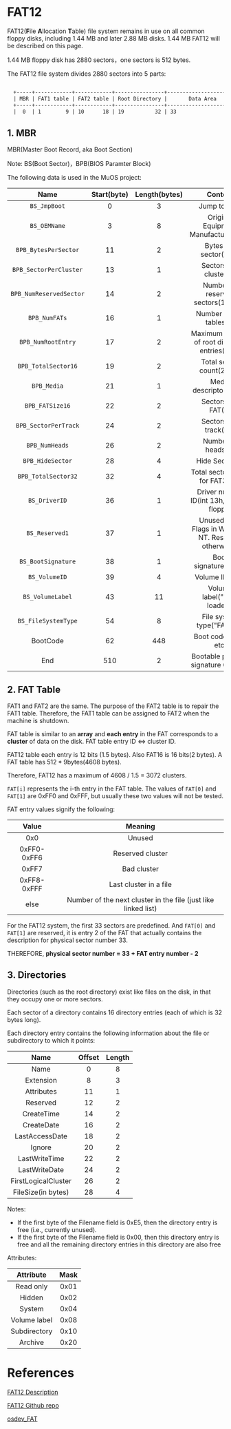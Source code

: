 # FAT12

FAT12(**F**ile **A**llocation **T**able) file system remains in use on all common floppy disks, including 1.44 MB and later 2.88 MB disks. 1.44 MB FAT12 will be described on this page.

1.44 MB floppy disk has 2880 sectors，one sectors is 512 bytes.

The FAT12 file system divides 2880 sectors into 5 parts:

```txt

  +-----+------------+------------+----------------+-------------------~~~~~+
  | MBR | FAT1 table | FAT2 table | Root Directory |       Data Area        |
  +-----+------------+------------+----------------+-------------------~~~~~+
  |  0  | 1        9 | 10      18 | 19          32 | 33                2879 |
```



## 1. MBR

MBR(Master Boot Record, aka Boot Section)

Note: BS(Boot Sector)，BPB(BIOS Paramter Block)

The following data is used in the MuOS project:

|          Name           | Start(byte) | Length(bytes) |                        Content                        |
| :---------------------: | :---------: | :-----------: | :---------------------------------------------------: |
|      `BS_JmpBoot`       |      0      |       3       |                     Jump to boot                      |
|      `BS_OEMName`       |      3      |       8       |        Original Equipment Manufacturer("...")         |
|  `BPB_BytesPerSector`   |     11      |       2       |                 Bytes per sector(512)                 |
| `BPB_SectorPerCluster`  |     13      |       1       |                Sectors per cluster(1)                 |
| `BPB_NumReservedSector` |     14      |       2       |          Number of reserved sectors(1, MBR)           |
|      `BPB_NumFATs`      |     16      |       1       |                Number of FAT tables(2)                |
|   `BPB_NumRootEntry`    |     17      |       2       |     Maximum number of root directory entries(224)     |
|   `BPB_TotalSector16`   |     19      |       2       |               Total sector count(2880)                |
|       `BPB_Media`       |     21      |       1       |                Media descriptor(0xF0)                 |
|     `BPB_FATSize16`     |     22      |       2       |                  Sectors per FAT(9)                   |
|  `BPB_SectorPerTrack`   |     24      |       2       |                 Sectors per track(18)                 |
|     `BPB_NumHeads`      |     26      |       2       |                  Number of heads(2)                   |
|    `BPB_HideSector`     |     28      |       4       |                    Hide Sector(0)                     |
|   `BPB_TotalSector32`   |     32      |       4       |            Total sector count for FAT32(0)            |
|      `BS_DriverID`      |     36      |       1       |       Driver number ID(int 13h, 0x0 for floppy)       |
|     `BS_Reserved1`      |     37      |       1       | Unused(0x0, Flags in Windows NT. Reserved otherwise.) |
|   `BS_BootSignature`    |     38      |       1       |                 Boot signature(0x29)                  |
|      `BS_VolumeID`      |     39      |       4       |                    Volume ID(0x0)                     |
|    `BS_VolumeLabel`     |     43      |      11       |              Volume label("boot loader")              |
|   `BS_FileSystemType`   |     54      |       8       |               File system type("FAT12")               |
|        BootCode         |     62      |      448      |                 Boot code, data, etc.                 |
|           End           |     510     |       2       |          Bootable partition signature 0xAA55          |





## 2. FAT Table

FAT1 and FAT2 are the same. The purpose of the FAT2 table is to repair the FAT1 table. Therefore, the FAT1 table can be assigned to FAT2 when the machine is shutdown.

FAT table is similar to an **array** and **each entry** in the FAT corresponds to a **cluster** of data on the disk. FAT table entry ID <=> cluster ID.

FAT12 table each entry is 12 bits (1.5 bytes). Also FAT16 is 16 bits(2 bytes). A FAT table has $512*9$​ bytes(4608 bytes).

Therefore, FAT12 has a maximum of 4608 / 1.5 = 3072 clusters.

`FAT[i]` represents the i-th entry in the FAT table.  The values of `FAT[0]` and `FAT[1]` are 0xFF0 and 0xFFF, but usually these two values will not be tested.

FAT entry values signify the following:

|    Value    |                           Meaning                            |
| :---------: | :----------------------------------------------------------: |
|     0x0     |                            Unused                            |
| 0xFF0-0xFF6 |                       Reserved cluster                       |
|    0xFF7    |                         Bad cluster                          |
| 0xFF8-0xFFF |                    Last cluster in a file                    |
|    else     | Number of the next cluster in the file (just like linked list) |



For the FAT12 system, the first 33 sectors are predefined. And `FAT[0]` and `FAT[1]` are reserved, it is entry 2 of the FAT that actually contains the description for physical sector number 33.

THEREFORE, **physical sector number = 33 + FAT entry number - 2**



## 3. Directories

Directories (such as the root directory) exist like files on the disk, in that they occupy one or more sectors.

Each sector of a directory contains 16 directory entries (each of which is 32 bytes long).

Each directory entry contains the following information about the file or subdirectory to which it points:

|        Name         | Offset | Length |
| :-----------------: | :----: | :----: |
|        Name         |   0    |   8    |
|      Extension      |   8    |   3    |
|     Attributes      |   11   |   1    |
|      Reserved       |   12   |   2    |
|     CreateTime      |   14   |   2    |
|     CreateDate      |   16   |   2    |
|   LastAccessDate    |   18   |   2    |
|       Ignore        |   20   |   2    |
|    LastWriteTime    |   22   |   2    |
|    LastWriteDate    |   24   |   2    |
| FirstLogicalCluster |   26   |   2    |
| FileSize(in bytes)  |   28   |   4    |

Notes:

- If the first byte of the Filename field is 0xE5, then the directory entry is free (i.e., currently unused).
- If the first byte of the Filename field is 0x00, then this directory entry is free and all the remaining directory entries in this directory are also free



Attributes:

|  Attribute   | Mask |
| :----------: | :--: |
|  Read only   | 0x01 |
|    Hidden    | 0x02 |
|    System    | 0x04 |
| Volume label | 0x08 |
| Subdirectory | 0x10 |
|   Archive    | 0x20 |



# References

[FAT12 Description](https://www.eit.lth.se/fileadmin/eit/courses/eitn50/Literature/fat12_description.pdf)

[FAT12 Github repo](https://github.com/qihaiyan/fat12)

[osdev_FAT](https://wiki.osdev.org/FAT)

